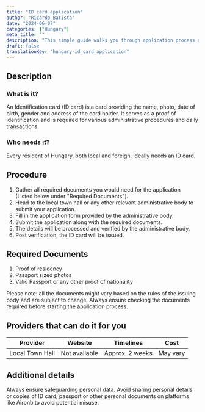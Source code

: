 ```yaml
---
title: "ID card application"
author: "Ricardo Batista"
date: "2024-06-07"
categories: ["Hungary"]
meta_title: ""
description: "This simple guide walks you through application process of an ID card in Hungary"
draft: false
translationKey: "hungary-id_card_application"
---
```


## Description
### What is it?
An Identification card (ID card) is a card providing the name, photo, date of birth, gender and address of the card holder. It serves as a proof of identification and is required for various administrative procedures and daily transactions.

### Who needs it?
Every resident of Hungary, both local and foreign, ideally needs an ID card. 

## Procedure
1. Gather all required documents you would need for the application (Listed below under "Required Documents").
2. Head to the local town hall or any other relevant administrative body to submit your application.
3. Fill in the application form provided by the administrative body.
4. Submit the application along with the required documents.
5. The details will be processed and verified by the administrative body.
6. Post verification, the ID card will be issued.

## Required Documents
1. Proof of residency
2. Passport sized photos
3. Valid Passport or any other proof of nationality

Please note: all the documents might vary based on the rules of the issuing body and are subject to change. Always ensure checking the documents required before starting the application process.

## Providers that can do it for you

| Provider        |     Website     |     Timelines    |       Cost      |
| --------------- | --------------- |  :-------------: | :-------------: |
| Local Town Hall |  Not available  |  Approx. 2 weeks |    May vary     |

## Additional details
Always ensure safeguarding personal data. Avoid sharing personal details or copies of ID card, passport or other personal documents on platforms like Airbnb to avoid potential misuse.